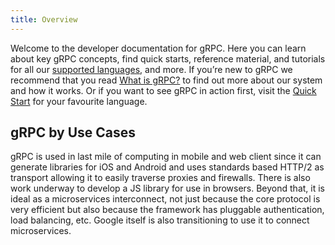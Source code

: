 ```yaml
---
title: Overview
---
```


Welcome to the developer documentation for gRPC. Here you can learn about key
gRPC concepts, find quick starts, reference material, and tutorials for all our
[supported languages](languages), and more. If you’re new to gRPC we recommend that you read
[What is gRPC?](guides) to find out more about our system and how it works. Or
if you want to see gRPC in action first, visit the [Quick Start](quickstart) for
your favourite language.

## gRPC by Use Cases

gRPC is used in last mile of computing in mobile and web client since it can
generate libraries for iOS and Android and uses standards based HTTP/2 as
transport allowing it to easily traverse proxies and firewalls. There is also
work underway to develop a JS library for use in browsers. Beyond that, it is
ideal as a microservices interconnect, not just because the core protocol is
very efficient but also because the framework has pluggable authentication, load
balancing, etc. Google itself is also transitioning to use it to connect
microservices.
